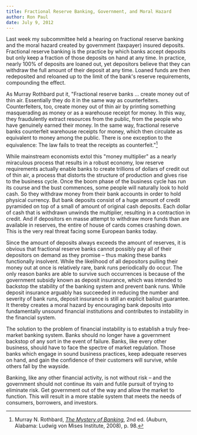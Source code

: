 ```yaml
---
title: Fractional Reserve Banking, Government, and Moral Hazard
author: Ron Paul
date: July 9, 2012
---
```


Last week my subcommittee held a hearing on fractional reserve banking
and the moral hazard created by government (taxpayer) insured deposits. 
Fractional reserve banking is the practice by which banks accept
deposits but only keep a fraction of those deposits on hand at any time.
In practice, nearly 100% of deposits are loaned out, yet depositors
believe that they can withdraw the full amount of their deposit at any
time. Loaned funds are then redeposited and reloaned up to the limit of
the bank's reserve requirements, compounding the effect.

As Murray Rothbard put it, "Fractional reserve banks ... create money
out of thin air.  Essentially they do it in the same way as
counterfeiters. Counterfeiters, too, create money out of thin air by
printing something masquerading as money or as a warehouse receipt for
money. In this way, they fraudulently extract resources from the public,
from the people who have genuinely earned their money. In the same way,
fractional reserve banks counterfeit warehouse receipts for money, which
then circulate as equivalent to money among the public. There is one
exception to the equivalence: The law fails to treat the receipts as
counterfeit."[^1]

While mainstream economists extol this "money multiplier" as a nearly
miraculous process that results in a robust economy, low reserve
requirements actually enable banks to create trillions of dollars of
credit out of thin air, a process that distorts the structure of
production and gives rise to the business cycle. Once the boom phase of
the business cycle has run its course and the bust commences, some
people will naturally look to hold cash. So they withdraw money from
their bank accounts in order to hold physical currency. But bank
deposits consist of a huge amount of credit pyramided on top of a small
of amount of original cash deposits. Each dollar of cash that is
withdrawn unwinds the multiplier, resulting in a contraction in credit.
And if depositors en masse attempt to withdraw more funds than are
available in reserves, the entire of house of cards comes crashing down.
This is the very real threat facing some European banks today.

Since the amount of deposits always exceeds the amount of reserves, it
is obvious that fractional reserve banks cannot possibly pay all of
their depositors on demand as they promise – thus making these banks
functionally insolvent. While the likelihood of all depositors pulling
their money out at once is relatively rare, bank runs periodically do
occur. The only reason banks are able to survive such occurrences is
because of the government subsidy known as deposit insurance, which was
intended to backstop the stability of the banking system and prevent
bank runs. While deposit insurance arguably has succeeded in reducing
the number and severity of bank runs, deposit insurance is still an
explicit bailout guarantee. It thereby creates a moral hazard by
encouraging bank deposits into fundamentally unsound financial
institutions and contributes to instability in the financial system.

The solution to the problem of financial instability is to establish a
truly free-market banking system. Banks should no longer have a
government backstop of any sort in the event of failure. Banks, like
every other business, should have to face the spectre of market
regulation. Those banks which engage in sound business practices, keep
adequate reserves on hand, and gain the confidence of their customers
will survive, while others fall by the wayside.

Banking, like any other financial activity, is not without risk – and
the government should not continue its vain and futile pursuit of trying
to eliminate risk. Get government out of the way and allow the market to
function. This will result in a more stable system that meets the needs
of consumers, borrowers, and investors.

[^1]: Murray N. Rothbard, *[The Mystery of
Banking](http://j.mp/U4bDlN)*, 2nd
ed. (Auburn, Alabama: Ludwig von Mises Institute, 2008), p. 98.
